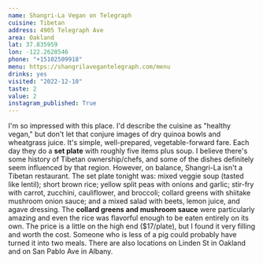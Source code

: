 ```yaml
---
name: Shangri-La Vegan on Telegraph
cuisine: Tibetan 
address: 4905 Telegraph Ave
area: Oakland
lat: 37.835959
lon: -122.2628546
phone: "+15102509918"
menu: https://shangrilavegantelegraph.com/menu
drinks: yes 
visited: "2022-12-10"
taste: 2
value: 2
instagram_published: True
---
```


I'm so impressed with this place. I'd describe the cuisine as "healthy vegan," but don't let that conjure images of dry quinoa bowls and wheatgrass juice. It's simple, well-prepared, vegetable-forward fare. Each day they do a **set plate** with roughly five items plus soup. I believe there's some history of Tibetan ownership/chefs, and some of the dishes definitely seem influenced by that region. However, on balance, Shangri-La isn't a Tibetan restaurant. The set plate tonight was: mixed veggie soup (tasted like lentil); short brown rice; yellow split peas with onions and garlic; stir-fry with carrot, zucchini, cauliflower, and broccoli; collard greens with shiitake mushroom onion sauce; and a mixed salad with beets, lemon juice, and agave dressing. The **collard greens and mushroom sauce** were particularly amazing and even the rice was flavorful enough to be eaten entirely on its own. The price is a little on the high end ($17/plate), but I found it very filling and worth the cost. Someone who is less of a pig could probably have turned it into two meals. There are also locations on Linden St in Oakland and on San Pablo Ave in Albany.